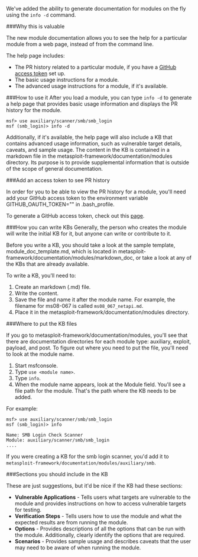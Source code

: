 We've added the ability to generate documentation for modules on the fly using the ```info -d``` command. 

###Why this is valuable

The new module documentation allows you to see the help for a particular module from a web page, instead of from the command line. 

The help page includes:

 - The PR history related to a particular module, if you have a [GitHub access token](https://help.github.com/articles/creating-an-access-token-for-command-line-use/) set up. 
 - The basic usage instructions for a module. 
 - The advanced usage instructions for a module, if it's available.

###How to use it
After you load a module, you can type ``info -d`` to generate a help page that provides basic usage information and displays the PR history for the module. 

```
msf> use auxiliary/scanner/smb/smb_login
msf (smb_login)> info -d
```

Additionally, if it's available, the help page will also include a KB that contains advanced usage information, such as vulnerable target details, caveats, and sample usage. The content in the KB is contained in a markdown file in the metasploit-framework/documentation/modules directory.  Its purpose is to provide supplemental information that is outside of the scope of general documentation. 


###Add an access token to see PR history

In order for you to be able to view the PR history for a module, you'll need add your GitHub access token to the environment variable GITHUB_OAUTH_TOKEN="<your token here>" in .bash_profile.

To generate a GitHub access token, check out this [page](https://help.github.com/articles/creating-an-access-token-for-command-line-use/).

###How you can write KBs
Generally, the person who creates the module will write the initial KB for it, but anyone can write or contribute to it. 

Before you write a KB, you should take a look at the sample template, module_doc_template.md, which is located in metasploit-framework/documentation/modules/markdown_doc, or take a look at any of the KBs that are already available. 

To write a KB, you'll need to: 

 1. Create an markdown (.md) file. 
 2. Write the content. 
 2. Save the file and name it after the module name. For example, the filename for ms08-067 is called ``ms08_067_netapi.md``. 
 2. Place it in the metasploit-framework/documentation/modules directory.

###Where to put the KB files

If you go to metasploit-framework/documentation/modules, you'll see that there are documentation directories for each module type: auxiliary, exploit, payload, and post. To figure out where you need to put the file, you'll need to look at the module name.

 1. Start msfconsole.
 2. Type ```use <module name>```.
 3. Type ```info```.
 4. When the module name appears, look at the Module field. You'll see a file path for the module. That's the path where the KB needs to be added. 

For example:

```
msf> use auxiliary/scanner/smb/smb_login
msf (smb_login)> info

Name: SMB Login Check Scanner
Module: auxiliary/scanner/smb/smb_login
....
```

If you were creating a KB for the smb login scanner, you'd add it to ```metasploit-framework/documentation/modules/auxiliary/smb```. 

###Sections you should include in the KB

These are just suggestions, but it'd be nice if the KB had these sections:

 - **Vulnerable Applications** - Tells users what targets are vulnerable to the module and provides instructions on how to access vulnerable targets for testing.  
 - **Verification Steps** - Tells users how to use the module and what the expected results are from running the module. 
 - **Options** - Provides descriptions of all the options that can be run with the module. Additionally, clearly identify the options that are required. 
 - **Scenarios** - Provides sample usage and describes caveats that the user may need to be aware of when running the module. 